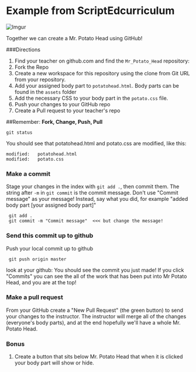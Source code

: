 # Example from ScriptEdcurriculum 

![Imgur](http://i.imgur.com/Vy06FW3.gif)

Together we can create a Mr. Potato Head using GitHub! 


###Directions
1. Find your teacher on github.com and find the `Mr_Potato_Head` repository:
2. Fork the Repo
3. Create a new workspace for this repository using the clone from Git URL from your repository.
4. Add your assigned body part to `potatohead.html`. Body parts can be found in the `assets` folder
5. Add the necessary CSS to your body part in the `potato.css` file.
6. Push your changes to your GitHub repo
7. Create a Pull request to your teacher's repo


##Remember: **Fork, Change, Push, Pull**

```
git status
```

You should see that potatohead.html and potato.css are modified, like this:

```
modified:   potatohead.html
modified:   potato.css
```

### Make a commit
Stage your changes in the index with `git add .`, then commit them.  The string after `-m` in `git commit` is the commit message. Don't use "Commit message" as your message!
Instead, say what you did, for example "added body part [your assigned body part]"

```
 git add .
 git commit -m "Commit message"  <<< but change the message!
```


### Send this commit up to github
Push your local commit up to github

```
 git push origin master
```

look at your github: You should see the commit you just made!  If you click "Commits" you can see the all of the work that has been put into Mr Potato Head, and you are at the top!

### Make a pull request

From your GitHub create a "New Pull Request" (the green button) to send your changes to the instructor.  The instructor will merge all of the changes (everyone's body parts), and at the end hopefully we'll have a whole Mr. Potato Head.

### Bonus

1. Create a button that sits below Mr. Potato Head that when it is clicked your body part will show or hide.
